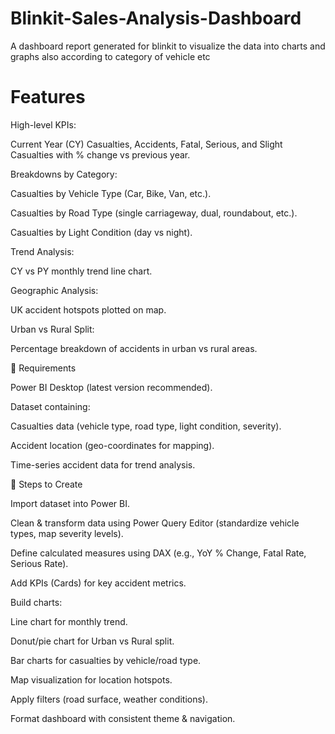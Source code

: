 # Blinkit-Sales-Analysis-Dashboard
A dashboard report generated for blinkit to visualize the data into charts and graphs also according to category of vehicle etc

# Features

High-level KPIs:

Current Year (CY) Casualties, Accidents, Fatal, Serious, and Slight Casualties with % change vs previous year.

Breakdowns by Category:

Casualties by Vehicle Type (Car, Bike, Van, etc.).

Casualties by Road Type (single carriageway, dual, roundabout, etc.).

Casualties by Light Condition (day vs night).

Trend Analysis:

CY vs PY monthly trend line chart.

Geographic Analysis:

UK accident hotspots plotted on map.

Urban vs Rural Split:

Percentage breakdown of accidents in urban vs rural areas.

🔹 Requirements

Power BI Desktop (latest version recommended).

Dataset containing:

Casualties data (vehicle type, road type, light condition, severity).

Accident location (geo-coordinates for mapping).

Time-series accident data for trend analysis.

🔹 Steps to Create

Import dataset into Power BI.

Clean & transform data using Power Query Editor (standardize vehicle types, map severity levels).

Define calculated measures using DAX (e.g., YoY % Change, Fatal Rate, Serious Rate).

Add KPIs (Cards) for key accident metrics.

Build charts:

Line chart for monthly trend.

Donut/pie chart for Urban vs Rural split.

Bar charts for casualties by vehicle/road type.

Map visualization for location hotspots.

Apply filters (road surface, weather conditions).

Format dashboard with consistent theme & navigation.
